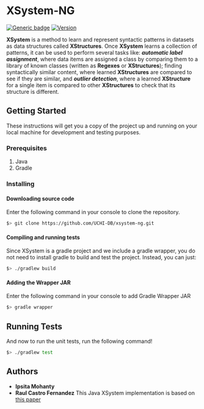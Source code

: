 # XSystem-NG

[![Generic badge](https://img.shields.io/badge/gradle-6.3-<COLOR>.svg)](https://shields.io/)  [![Version](https://badge.fury.io/gh/tterb%2FHyde.svg)](https://badge.fury.io/gh/tterb%2FHyde)

**XSystem** is a method to learn and represent syntactic patterns in datasets as data structures called **XStructures**. Once **XSystem** learns a collection of patterns, it can be used to perform several tasks like: **_automatic label assignment_**, where data items are assigned a class by comparing them to a library of known classes (written as **Regexes** or **XStructures**); finding syntactically similar content, where learned **XStructures** are compared to see if they are similar, and **_outlier detection_**, where a learned **XStructure** for a single item is compared to other **XStructures** to check that its structure is different.

## Getting Started

These instructions will get you a copy of the project up and running on your local machine for development and testing purposes.

### Prerequisites
1. Java
2. Gradle

### Installing

#### Downloading source code
Enter the following command in your console to clone the repository.
```bash
$> git clone https://github.com/UCHI-DB/xsystem-ng.git
```

#### Compiling and running tests
Since XSystem is a gradle project and we include a gradle wrapper, you do not
need to install gradle to build and test the project. Instead, you can just:
```bash
$> ./gradlew build
```

#### Adding the Wrapper JAR
Enter the following command in your console to add Gradle Wrapper JAR
```bash
$> gradle wrapper
```

## Running Tests
And now to run the unit tests, run the following command!
```bash
$> ./gradlew test
```

## Authors

* **Ipsita Mohanty**
* **Raul Castro Fernandez**
This Java XSystem implementation is based on [this
paper](https://ieeexplore.ieee.org/abstract/document/8509235?casa_token=5yDC4o3mpNwAAAAA:ZnOFDnD0aoOIJLBsttKuBCC_VAUWCJ27OGQxZS0xszg5vo2vGVmg-_FT8jY6sWCNrcsaK671vLg)

